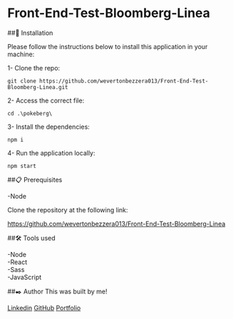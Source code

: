 # Front-End-Test-Bloomberg-Linea
 
##🔧 Installation

Please follow the instructions below to install this application in your machine:

1- Clone the repo:

```
git clone https://github.com/wevertonbezzera013/Front-End-Test-Bloomberg-Linea.git
```

2- Access the correct file:

```
cd .\pokeberg\
```

3- Install the dependencies:

```
npm i
```

4- Run the application locally:

```
npm start
```

##📋 Prerequisites

-Node</br>

Clone the repository at the following link:

https://github.com/wevertonbezzera013/Front-End-Test-Bloomberg-Linea

##🛠️ Tools used

-Node</br>
-React</br>
-Sass</br>
-JavaScript</br>

##✒️ Author
This was built by me!

[Linkedin](https://www.linkedin.com/in/weverton-bezerra-da-costa-061ab11a4/)
[GitHub](https://github.com/wevertonbezzera013)
[Portfolio](https://wevdev.netlify.app/)
